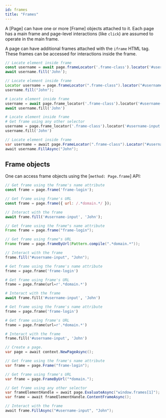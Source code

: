 ```yaml
---
id: frames
title: "Frames"
---
```


A [Page] can have one or more [Frame] objects attached to it. Each page has a main frame and page-level interactions
(like `click`) are assumed to operate in the main frame.

A page can have additional frames attached with the `iframe` HTML tag. These frames can be accessed for interactions
inside the frame.

```js
// Locate element inside frame
const username = await page.frameLocator('.frame-class').locator('#username-input');
await username.fill('John');
```

```java
// Locate element inside frame
Locator username = page.frameLocator(".frame-class").locator("#username-input");
username.fill("John");
```

```python async
# Locate element inside frame
username = await page.frame_locator('.frame-class').locator('#username-input')
await username.fill('John')
```

```python sync
# Locate element inside frame
# Get frame using any other selector
username = page.frame_locator('.frame-class').locator('#username-input')
username.fill('John')
```

```csharp
// Locate element inside frame
var username = await page.FrameLocator(".frame-class").Locator("#username-input");
await username.FillAsync("John");
```

## Frame objects

One can access frame objects using the [`method: Page.frame`] API:

```js
// Get frame using the frame's name attribute
const frame = page.frame('frame-login');

// Get frame using frame's URL
const frame = page.frame({ url: /.*domain.*/ });

// Interact with the frame
await frame.fill('#username-input', 'John');
```

```java
// Get frame using the frame"s name attribute
Frame frame = page.frame("frame-login");

// Get frame using frame"s URL
Frame frame = page.frameByUrl(Pattern.compile(".*domain.*"));

// Interact with the frame
frame.fill("#username-input", "John");
```

```python async
# Get frame using the frame's name attribute
frame = page.frame('frame-login')

# Get frame using frame's URL
frame = page.frame(url=r'.*domain.*')

# Interact with the frame
await frame.fill('#username-input', 'John')
```

```python sync
# Get frame using the frame's name attribute
frame = page.frame('frame-login')

# Get frame using frame's URL
frame = page.frame(url=r'.*domain.*')

# Interact with the frame
frame.fill('#username-input', 'John')
```

```csharp
// Create a page.
var page = await context.NewPageAsync();

// Get frame using the frame's name attribute
var frame = page.Frame("frame-login");

// Get frame using frame's URL
var frame = page.FrameByUrl("*domain.");

// Get frame using any other selector
var frameElementHandle = await page.EvaluateAsync("window.frames[1]");
var frame = await frameElementHandle.ContentFrameAsync();

// Interact with the frame
await frame.FillAsync("#username-input", "John");
```
